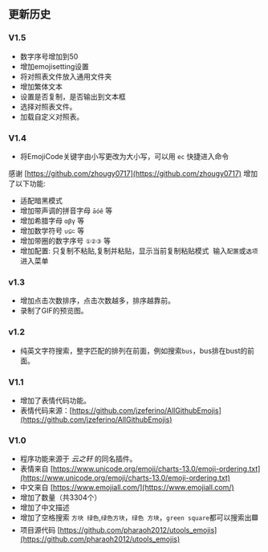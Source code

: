 ## 更新历史

### V1.5

- 数字序号增加到50
- 增加emojisetting设置
- 将对照表文件放入通用文件夹
- 增加繁体文本
- 设置是否复制，是否输出到文本框
- 选择对照表文件。
- 加载自定义对照表。

### V1.4

- 将EmojiCode关键字由小写更改为大小写，可以用 `ec` 快捷进入命令

感谢 [https://github.com/zhougy0717](https://github.com/zhougy0717) 增加了以下功能:

- 适配暗黑模式
- 增加带声调的拼音字母 `āóě` 等
- 增加希腊字母 `αβγ` 等
- 增加数学符号 `∪⊆⊂` 等
- 增加带圈的数字序号 `①②③` 等
- 增加配置: 只复制不粘贴,复制并粘贴，显示当前复制粘贴模式  输入`配置`或`选项` 进入菜单

### v1.3

- 增加点击次数排序，点击次数越多，排序越靠前。
- 录制了GIF的预览图。

### v1.2

- 纯英文字符搜索，整字匹配的排列在前面，例如搜索`bus`，bus排在bust的前面。

### V1.1

- 增加了表情代码功能。
- 表情代码来源：[https://github.com/jzeferino/AllGithubEmojis](https://github.com/jzeferino/AllGithubEmojis)

### V1.0

- 程序功能来源于 _云之轩_ 的同名插件。 
- 表情来自 [https://www.unicode.org/emoji/charts-13.0/emoji-ordering.txt](https://www.unicode.org/emoji/charts-13.0/emoji-ordering.txt) 
- 中文来自 [https://www.emojiall.com/](https://www.emojiall.com/) 
- 增加了数量（共3304个） 
- 增加了中文描述 
- 增加了空格搜索 `方块 绿色`,`绿色方块`，`绿色 方块`，`green square`都可以搜索出🟩 
- 项目源代码 [https://github.com/pharaoh2012/utools_emojis](https://github.com/pharaoh2012/utools_emojis) 
